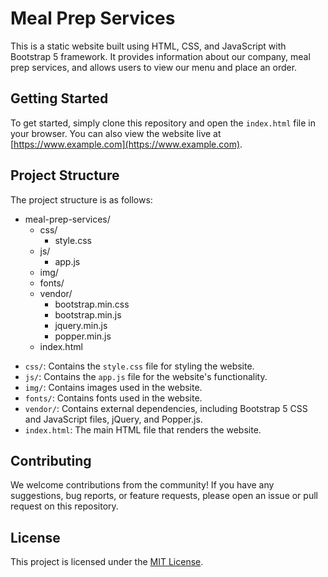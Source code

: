 # Meal Prep Services

This is a static website built using HTML, CSS, and JavaScript with Bootstrap 5 framework. It provides information about our company, meal prep services, and allows users to view our menu and place an order.

## Getting Started

To get started, simply clone this repository and open the `index.html` file in your browser. You can also view the website live at [https://www.example.com](https://www.example.com).

## Project Structure

The project structure is as follows:

- meal-prep-services/
  - css/
    - style.css
  - js/
    - app.js
  - img/
  - fonts/
  - vendor/
    - bootstrap.min.css
    - bootstrap.min.js
    - jquery.min.js
    - popper.min.js
  - index.html

* `css/`: Contains the `style.css` file for styling the website.
* `js/`: Contains the `app.js` file for the website's functionality.
* `img/`: Contains images used in the website.
* `fonts/`: Contains fonts used in the website.
* `vendor/`: Contains external dependencies, including Bootstrap 5 CSS and JavaScript files, jQuery, and Popper.js.
* `index.html`: The main HTML file that renders the website.

## Contributing

We welcome contributions from the community! If you have any suggestions, bug reports, or feature requests, please open an issue or pull request on this repository.

## License

This project is licensed under the [MIT License](LICENSE).
